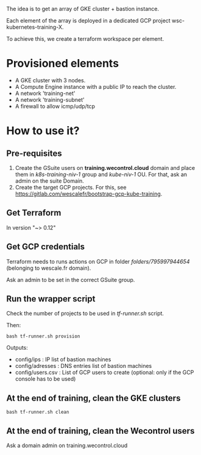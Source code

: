 
The idea is to get an array of GKE cluster + bastion instance.

Each element of the array is deployed in a dedicated GCP project wsc-kubernetes-training-X.

To achieve this, we create a terraform workspace per element.


# Provisioned elements

* A GKE cluster with 3 nodes.
* A Compute Engine instance with a public IP to reach the cluster.
* A network 'training-net'
* A network 'training-subnet'
* A firewall to allow icmp/udp/tcp

# How to use it?

## Pre-requisites

1. Create the GSuite users on **training.wecontrol.cloud** domain and place them in *k8s-training-niv-1* group and *kube-niv-1* OU. For that, ask an admin on the suite Domain.
2. Create the target GCP projects. For this, see https://gitlab.com/wescalefr/bootstrap-gcp-kube-training.
 
## Get Terraform 

In version "~> 0.12"

## Get GCP credentials

Terraform needs to runs actions on GCP in folder *folders/795997944654* (belonging to wescale.fr domain).

Ask an admin to be set in the correct GSuite group.

## Run the wrapper script

Check the number of projects to be used in *tf-runner.sh* script.

Then:
```
bash tf-runner.sh provision
```

Outputs:
- config/ips : IP list of bastion machines
- config/adresses : DNS entries list of bastion machines
- config/users.csv : List of GCP users to create (optional: only if the GCP console has to be used)

## At the end of training, clean the GKE clusters


```
bash tf-runner.sh clean
```

## At the end of training, clean the Wecontrol users

Ask a domain admin on training.wecontrol.cloud